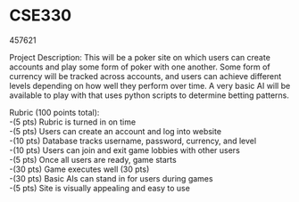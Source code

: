 # CSE330
457621

Project Description: This will be a poker site on which users can create accounts and play some form of poker with one another. Some form of currency will be tracked across accounts, and users can achieve different levels depending on how well they perform over time. A very basic AI will be available to play with that uses python scripts to determine betting patterns.


Rubric (100 points total):  
-(5 pts) Rubric is turned in on time  
-(5 pts) Users can create an account and log into website  
-(10 pts) Database tracks username, password, currency, and level  
-(10 pts) Users can join and exit game lobbies with other users  
-(5 pts) Once all users are ready, game starts  
-(30 pts) Game executes well (30 pts)  
-(30 pts) Basic AIs can stand in for users during games  
-(5 pts) Site is visually appealing and easy to use  
